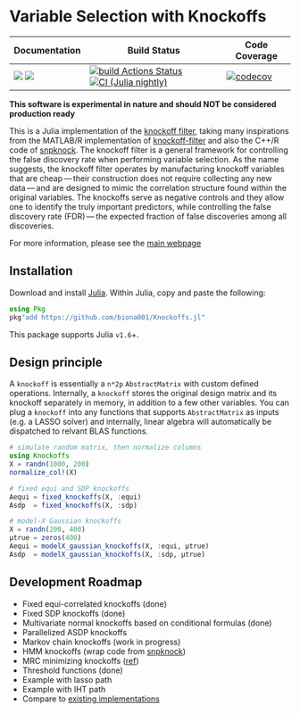 # Variable Selection with Knockoffs

| **Documentation** | **Build Status** | **Code Coverage**  |
|-------------------|------------------|--------------------|
| [![](https://img.shields.io/badge/docs-latest-blue.svg)](https://biona001.github.io/Knockoffs.jl/dev/) [![](https://img.shields.io/badge/docs-stable-blue.svg)](https://biona001.github.io/Knockoffs.jl/stable/) | [![build Actions Status](https://github.com/biona001/Knockoffs.jl/workflows/CI/badge.svg)](https://github.com/biona001/Knockoffs.jl/actions) [![CI (Julia nightly)](https://github.com/biona001/Knockoffs.jl/workflows/JuliaNightly/badge.svg)](https://github.com/biona001/Knockoffs.jl/actions/workflows/JuliaNightly.yml) | [![codecov](https://codecov.io/gh/biona001/Knockoffs.jl/branch/master/graph/badge.svg?token=YyPqiFpIM1)](https://codecov.io/gh/biona001/Knockoffs.jl) |

**This software is experimental in nature and should NOT be considered production ready**

This is a Julia implementation of the [knockoff filter](https://projecteuclid.org/journals/annals-of-statistics/volume-43/issue-5/Controlling-the-false-discovery-rate-via-knockoffs/10.1214/15-AOS1337.full), taking many inspirations from the MATLAB/R implementation of [knockoff-filter](https://github.com/msesia/knockoff-filter) and also the C++/R code of [snpknock](https://github.com/msesia/snpknock). The knockoff filter is a general framework for controlling the false discovery rate when performing variable selection. As the name suggests, the knockoff filter operates by manufacturing knockoff variables that are cheap — their construction does not require collecting any new data — and are designed to mimic the correlation structure found within the original variables. The knockoffs serve as negative controls and they allow one to identify the truly important predictors, while controlling the false discovery rate (FDR) — the expected fraction of false discoveries among all discoveries.

For more information, please see the [main webpage](https://web.stanford.edu/group/candes/knockoffs/)

## Installation

Download and install [Julia](https://julialang.org/downloads/). Within Julia, copy and paste the following: 
```julia
using Pkg
pkg"add https://github.com/biona001/Knockoffs.jl"
```
This package supports Julia `v1.6`+. 

## Design principle

A `knockoff` is essentially a `n*2p` `AbstractMatrix` with custom defined operations. Internally, a `knockoff` stores the original design matrix and its knockoff separately in memory, in addition to a few other variables. You can plug a `knockoff` into any functions that supports `AbstractMatrix` as inputs (e.g. a LASSO solver) and internally, linear algebra will automatically be dispatched to relvant BLAS functions. 

```Julia
# simulate random matrix, then normalize columns
using Knockoffs
X = randn(1000, 200)
normalize_col!(X)

# fixed equi and SDP knockoffs
Aequi = fixed_knockoffs(X, :equi)
Asdp  = fixed_knockoffs(X, :sdp)

# model-X Gaussian knockoffs
X = randn(200, 400)
μtrue = zeros(400)
Aequi = modelX_gaussian_knockoffs(X, :equi, μtrue)
Asdp  = modelX_gaussian_knockoffs(X, :sdp, μtrue)
```

## Development Roadmap

+ Fixed equi-correlated knockoffs (done)
+ Fixed SDP knockoffs (done)
+ Multivariate normal knockoffs based on conditional formulas (done)
+ Parallelized ASDP knockoffs
+ Markov chain knockoffs (work in progress)
+ HMM knockoffs (wrap code from [snpknock](https://github.com/msesia/snpknock))
+ MRC minimizing knockoffs ([ref](https://arxiv.org/abs/2011.14625))
+ Threshold functions (done)
+ Example with lasso path
+ Example with IHT path
+ Compare to [existing implementations](https://github.com/msesia/knockoff-filter)
